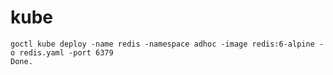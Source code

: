 # kube


```shell
goctl kube deploy -name redis -namespace adhoc -image redis:6-alpine -o redis.yaml -port 6379
Done.
```
